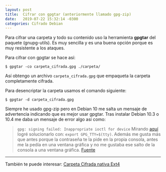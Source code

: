 ```yaml
---
layout: post
title:  Cifrar con gpgtar (anteriormente llamado gpg-zip)
date:   2019-07-22 15:32:14 -0300
categories: Cifrado Debian
---
```


Para cifrar una carpeta y todo su contenido uso la herramienta **gpgtar** del paquete (gnupg-utils). Es muy sencilla y es una buena opción porque es muy resistente a los ataques.

Para cifrar con gpgtar se hace así:

`$ gpgtar -co carpeta_cifrada.gpg ./carpeta/`

Así obtengo un archivo `carpeta_cifrada.gpg` que empaqueta la carpeta completamente cifrada.

Para desencriptar la carpeta usamos el comando siguiente:

`$ gpgtar -d carpeta_cifrada.gpg`

Siempre he usado gpg-zip pero en Debian 10 me salta un mensaje de advertencia indicando que es mejor usar gpgtar.
Tras instalar Debian 10.3 o 10.4 me daba un mensaje de error algo así como:
>`gpg: signing failed: Inappropriate ioctl for device`
Mirando [aquí](https://github.com/keybase/keybase-issues/issues/2798) logré solucionarlo con: `export GPG_TTY=$(tty)`. Además me gusta más que antes porque la contraseña te la pide en la propia consola, antes me la pedía en una ventana gráfica y no me gustaba ese salto de la consola a una ventana gráfica.
[Fuente](http://www.taringa.net/posts/linux/18019134/Como-encriptar-carpetas-en-Linux-con-GPG.html)

___

También te puede interesar: [Carpeta Cifrada nativa Ext4](https://witopea.github.io/carpeta-cifrada-nativa-ext4/)
